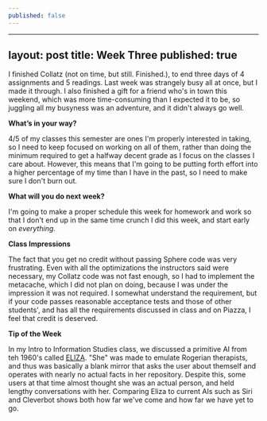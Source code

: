 ```yaml
---
published: false
---
```

---
layout: post
title: Week Three
published: true
---

I finished Collatz (not on time, but still. Finished.), to end three days of 4 assignments and 5 readings. Last week was strangely busy all at once, but I made it through. I also finished a gift for a friend who's in town this weekend, which was more time-consuming than I expected it to be, so juggling all my busyness was an adventure, and it didn't always go well.

**What’s in your way?**

4/5 of my classes this semester are ones I'm properly interested in taking, so I need to keep focused on working on all of them, rather than doing the minimum required to get a halfway decent grade as I focus on the classes I care about. However, this means that I'm going to be putting forth effort into a higher percentage of my time than I have in the past, so I need to make sure I don't burn out.

**What will you do next week?**

I'm going to make a proper schedule this week for homework and work so that I don't end up in the same time crunch I did this week, and start early on _everything_.

**Class Impressions**

The fact that you get no credit without passing Sphere code was very frustrating. Even with all the optimizations the instructors said were necessary, my Collatz code was not fast enough, so I had to implement the metacache, which I did not plan on doing, because I was under the impression it was not required. I somewhat understand the requirement, but if your code passes reasonable acceptance tests and those of other students', and has all the requirements discussed in class and on Piazza, I feel that credit is deserved. 

**Tip of the Week**

In my Intro to Information Studies class, we discussed a primitive AI from teh 1960's called [ELIZA](http://www.manifestation.com/neurotoys/eliza.php3). "She" was made to emulate Rogerian therapists, and thus was basically a blank mirror that asks the user about themself and operates with nearly no actual facts in her repository. Despite this, some users at that time almost thought she was an actual person, and held lengthy conversations with her. Comparing Eliza to current AIs such as Siri and Cleverbot shows both how far we've come and how far we have yet to go.